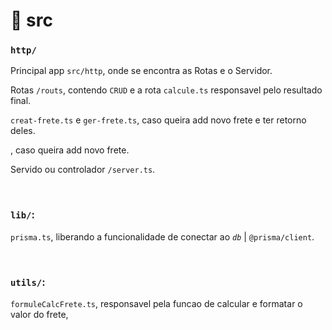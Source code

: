 # 📁 src

### `http/`

Principal app `src/http`, onde se encontra as Rotas e o Servidor.

Rotas `/routs`, contendo `CRUD` e a rota `calcule.ts` responsavel pelo resultado final.

`creat-frete.ts` e `ger-frete.ts`, caso queira add novo frete e ter retorno deles.

, caso queira add novo frete.

Servido ou controlador `/server.ts`.

<br/>

### `lib/`:

`prisma.ts`, liberando a funcionalidade de conectar ao *`db`* | `@prisma/client`.

<br/>

### `utils/`:

`formuleCalcFrete.ts`, responsavel pela funcao de calcular e formatar o valor do frete,